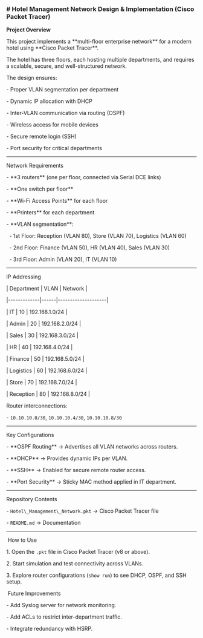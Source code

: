 ### \# Hotel Management Network Design \& Implementation (Cisco Packet Tracer)



**Project Overview**

This project implements a \*\*multi-floor enterprise network\*\* for a modern hotel using \*\*Cisco Packet Tracer\*\*.  

The hotel has three floors, each hosting multiple departments, and requires a scalable, secure, and well-structured network.



The design ensures:  

\- Proper VLAN segmentation per department  

\- Dynamic IP allocation with DHCP  

\- Inter-VLAN communication via routing (OSPF)  

\- Wireless access for mobile devices  

\- Secure remote login (SSH)  

\- Port security for critical departments  



---



Network Requirements

\- \*\*3 routers\*\* (one per floor, connected via Serial DCE links)  

\- \*\*One switch per floor\*\*  

\- \*\*Wi-Fi Access Points\*\* for each floor  

\- \*\*Printers\*\* for each department  

\- \*\*VLAN segmentation\*\*:

&nbsp; - 1st Floor: Reception (VLAN 80), Store (VLAN 70), Logistics (VLAN 60)  

&nbsp; - 2nd Floor: Finance (VLAN 50), HR (VLAN 40), Sales (VLAN 30)  

&nbsp; - 3rd Floor: Admin (VLAN 20), IT (VLAN 10)  



---



IP Addressing

| Department  | VLAN | Network            |

|-------------|------|--------------------|

| IT          | 10   | 192.168.1.0/24     |

| Admin       | 20   | 192.168.2.0/24     |

| Sales       | 30   | 192.168.3.0/24     |

| HR          | 40   | 192.168.4.0/24     |

| Finance     | 50   | 192.168.5.0/24     |

| Logistics   | 60   | 192.168.6.0/24     |

| Store       | 70   | 192.168.7.0/24     |

| Reception   | 80   | 192.168.8.0/24     |



Router interconnections:  

\- `10.10.10.0/30`, `10.10.10.4/30`, `10.10.10.8/30`  



---



Key Configurations

\- \*\*OSPF Routing\*\* → Advertises all VLAN networks across routers.  

\- \*\*DHCP\*\* → Provides dynamic IPs per VLAN.  

\- \*\*SSH\*\* → Enabled for secure remote router access.  

\- \*\*Port Security\*\* → Sticky MAC method applied in IT department.  



---



Repository Contents

\- `Hotel\_Management\_Network.pkt` → Cisco Packet Tracer file  

\- `README.md` → Documentation  





---



&nbsp;How to Use

1\. Open the `.pkt` file in Cisco Packet Tracer (v8 or above).  

2\. Start simulation and test connectivity across VLANs.  

3\. Explore router configurations (`show run`) to see DHCP, OSPF, and SSH setup.  







&nbsp;Future Improvements

\- Add Syslog server for network monitoring.  

\- Add ACLs to restrict inter-department traffic.  

\- Integrate redundancy with HSRP.  



&nbsp; 



